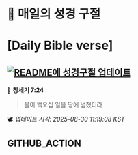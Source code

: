 # 🙏 매일의 성경 구절
# [Daily Bible verse]
## [![README에 성경구절 업데이트](https://github.com/DONGSUKA/first_test/actions/workflows/update-readme-bible.yml/badge.svg)](https://github.com/DONGSUKA/first_test/actions/workflows/update-readme-bible.yml)
<!-- START_BIBLE_VERSE -->
📖 **창세기 7:24**
> 물이 백오십 일을 땅에 넘쳤더라

🕊️ _업데이트 시각: 2025-08-30 11:19:08 KST_
  <!-- END_BIBLE_VERSE -->
## GITHUB_ACTION
